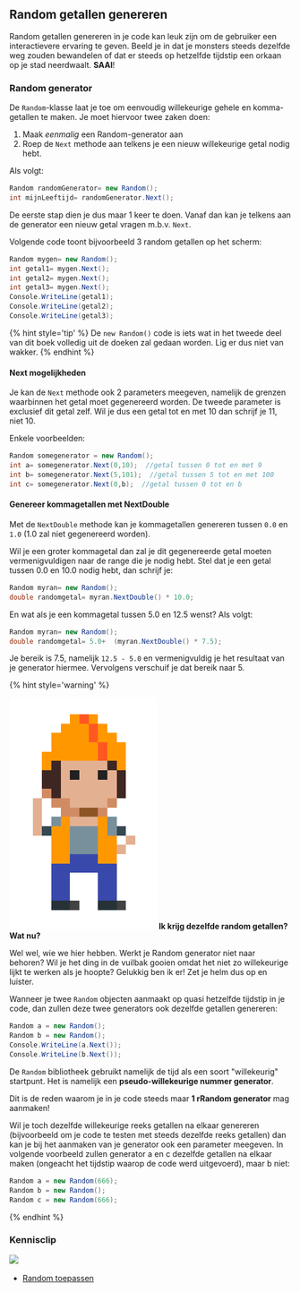 ## Random getallen genereren
Random getallen genereren in je code kan leuk zijn om de gebruiker een interactievere ervaring te geven. Beeld je in dat je monsters steeds dezelfde weg zouden bewandelen of dat er steeds op hetzelfde tijdstip een orkaan op je stad neerdwaalt. **SAAI**!

### Random generator
De ``Random``-klasse laat je toe om eenvoudig willekeurige gehele en komma-getallen te maken. Je moet hiervoor twee zaken doen:

1. Maak *eenmalig* een Random-generator aan
2. Roep de ``Next`` methode aan telkens je een nieuw willekeurige getal nodig hebt.

Als volgt: 
```csharp
Random randomGenerator= new Random();
int mijnLeeftijd= randomGenerator.Next();
```

De eerste stap dien je dus maar 1 keer te doen. Vanaf dan kan je telkens aan de generator een nieuw getal vragen m.b.v. ``Next``. 

Volgende code toont bijvoorbeeld 3 random getallen op het scherm:
```csharp
Random mygen= new Random();
int getal1= mygen.Next();
int getal2= mygen.Next();
int getal3= mygen.Next();
Console.WriteLine(getal1);
Console.WriteLine(getal2);
Console.WriteLine(getal3);
```

{% hint style='tip' %}
De ``new Random()`` code is iets wat in het tweede deel van dit boek volledig uit de doeken zal gedaan worden. Lig er dus niet van wakker.
{% endhint %}

#### Next mogelijkheden
Je kan de ``Next`` methode ook 2 parameters meegeven, namelijk de grenzen waarbinnen het getal moet gegenereerd worden. De tweede parameter is exclusief dit getal zelf. Wil je dus een getal tot en met 10 dan schrijf je 11, niet 10.

Enkele voorbeelden:
```csharp
Random somegenerator = new Random();
int a= somegenerator.Next(0,10);  //getal tussen 0 tot en met 9
int b= somegenerator.Next(5,101);  //getal tussen 5 tot en met 100
int c= somegenerator.Next(0,b);  //getal tussen 0 tot en b
```

#### Genereer kommagetallen met NextDouble
Met de ``NextDouble`` methode kan je kommagetallen genereren tussen ``0.0`` en ``1.0`` (1.0 zal niet gegenereerd worden).

Wil je een groter kommagetal dan zal je dit gegenereerde getal moeten vermenigvuldigen naar de range die je nodig hebt.
Stel dat je een getal tussen 0.0 en 10.0 nodig hebt, dan schrijf je:
```csharp
Random myran= new Random();
double randomgetal= myran.NextDouble() * 10.0;
```

En wat als je een kommagetal tussen 5.0 en 12.5 wenst? Als volgt:
```csharp
Random myran= new Random();
double randomgetal= 5.0+  (myran.NextDouble() * 7.5);
```

Je bereik is 7.5, namelijk ``12.5 - 5.0`` en vermenigvuldig je het resultaat van je generator hiermee. Vervolgens verschuif je dat bereik naar 5.


<!---NOBOOKSTART--->
{% hint style='warning' %}
<!---NOBOOKEND--->
<!---{aside}--->
<!--- {float:right, width:50%} --->
![](../assets/attention.png)
**Ik krijg dezelfde random getallen? Wat nu?**

Wel wel, wie we hier hebben. Werkt je Random generator niet naar behoren? Wil je het ding in de vuilbak gooien omdat het niet zo willekeurige lijkt te werken als je hoopte?  Gelukkig ben ik er! Zet je helm dus op en luister.

Wanneer je twee ``Random`` objecten aanmaakt op quasi hetzelfde tijdstip in je code, dan zullen deze twee generators ook dezelfde getallen genereren:

```csharp
Random a = new Random();
Random b = new Random();
Console.WriteLine(a.Next());
Console.WriteLine(b.Next());
```

De ``Random`` bibliotheek gebruikt namelijk de tijd als een soort "willekeurig" startpunt. Het is namelijk een **pseudo-willekeurige nummer generator**. 

Dit is de reden waarom je in je code steeds maar **1 rRandom generator** mag aanmaken!

Wil je toch dezelfde willekeurige reeks getallen na elkaar genereren (bijvoorbeeld om je code te testen met steeds dezelfde reeks getallen) dan kan je bij het aanmaken van je generator ook een parameter meegeven. In volgende voorbeeld zullen generator a en c dezelfde getallen na elkaar maken (ongeacht het tijdstip waarop de code werd uitgevoerd), maar b niet:

```csharp
Random a = new Random(666);
Random b = new Random();
Random c = new Random(666);
```
<!---{/aside}--->
<!---NOBOOKSTART--->
{% endhint %}
<!---NOBOOKEND--->

<!---NOBOOKSTART--->
### Kennisclip
![](../assets/infoclip.png)
* [Random toepassen](https://ap.cloud.panopto.eu/Panopto/Pages/Viewer.aspx?id=ffa0ea68-0b47-4446-9922-a91100d3f61e)
<!---NOBOOKEND--->